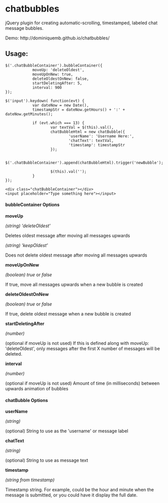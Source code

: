 chatbubbles
===========

<p>jQuery plugin for creating automatic-scrolling, timestamped, labeled chat message bubbles.</p>

<p>Demo: http://dominiquemb.github.io/chatbubbles/</p>

<h2><b>Usage:</b></h2>

    $('.chatBubbleContainer').bubbleContainer({
                moveUp: 'deleteOldest', 
                moveUpOnNew: true, 
                deleteOldestOnNew: false, 
                startDeletingAfter: 5,
                interval: 900 
    });
    
    $('input').keydown( function(evt) {
                var dateNow = new Date(),
                timestampStr = dateNow.getHours() + ':' + dateNow.getMinutes();
                
                if (evt.which === 13) {
                        var textVal = $(this).val(),
                        chatBubbleHtml = new chatBubble({
                                'userName': 'Username Here:',
                                'chatText': textVal,
                                'timestamp': timestampStr
                        });

                        $('.chatBubbleContainer').append(chatBubbleHtml).trigger('newBubble');
                        
                        $(this).val('');
                }
    });
    
    <div class="chatBubbleContainer"></div>
    <input placeholder="Type something here"></input>

<h4><b>bubbleContainer Options</b></h4>

<b>moveUp</b>
<p><i>(string) 'deleteOldest'</i></p>
<p>Deletes oldest message after moving all messages upwards</p>
<p><i>(string) 'keepOldest'</i></p>
<p>Does not delete oldest message after moving all messages upwards</p>

<b>moveUpOnNew</b>
<p><i>(boolean) true</i> or <i>false</i></p>
<p>If true, move all messages upwards when a new bubble is created</p>

<b>deleteOldestOnNew</b>
<p><i>(boolean) true</i> or <i>false</i></p>
<p>If true, delete oldest message when a new bubble is created</p>

<b>startDeletingAfter</b>
<p><i>(number)</i></p>
<p>(optional if moveUp is not used) If this is defined along with moveUp: 'deleteOldest', only messages after the first X number of messages will be deleted.</p>

<b>interval</b>
<p><i>(number)</i></p>
<p>(optional if moveUp is not used) Amount of time (in milliseconds) between upwards animation of bubbles</p>

<h4><b>chatBubble Options</b></h4>

<b>userName</b>
<p><i>(string)</i></p>
<p>(optional) String to use as the 'username' or message label</p>

<b>chatText</b>
<p><i>(string)</i></p>
<p>(optional) String to use as message text</p>

<b>timestamp</b>
<p><i>(string from timestamp)</i></p>
<p>Timestamp string.  For example, could be the hour and minute when the message is submitted, or you could have it display the full date.</p>
